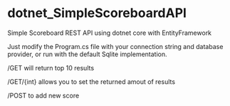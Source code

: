 # dotnet_SimpleScoreboardAPI
Simple Scoreboard REST API using dotnet core with EntityFramework

Just modify the Program.cs file with your connection string and database provider, or run with the default Sqlite implementation.


/GET will return top 10 results

/GET/{int} allows you to set the returned amout of results

/POST to add new score
